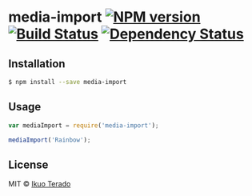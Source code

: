 # media-import [![NPM version][npm-image]][npm-url] [![Build Status][travis-image]][travis-url] [![Dependency Status][daviddm-image]][daviddm-url]
> 

## Installation

```sh
$ npm install --save media-import
```

## Usage

```js
var mediaImport = require('media-import');

mediaImport('Rainbow');
```
## License

MIT © [Ikuo Terado]()


[npm-image]: https://badge.fury.io/js/media-import.svg
[npm-url]: https://npmjs.org/package/media-import
[travis-image]: https://travis-ci.org/eqot/media-import.svg?branch=master
[travis-url]: https://travis-ci.org/eqot/media-import
[daviddm-image]: https://david-dm.org/eqot/media-import.svg?theme=shields.io
[daviddm-url]: https://david-dm.org/eqot/media-import
